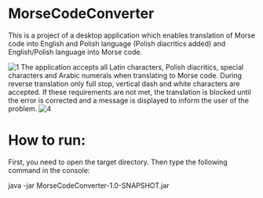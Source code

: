 # MorseCodeConverter
This is a project of a desktop application which enables translation of Morse code into 
English and Polish language (Polish diacritics added) and English/Polish language into Morse code. 

![1](https://user-images.githubusercontent.com/44865813/108847534-1af01d80-75e0-11eb-93fd-cc3324caac10.jpg)
The application accepts all Latin characters, Polish diacritics, special characters and Arabic numerals 
when translating to Morse code. During reverse translation only full stop, vertical dash and white characters are accepted. 
If these requirements are not met, the translation is blocked until the error is corrected and a message is displayed to inform the user of the problem.
![4](https://user-images.githubusercontent.com/44865813/108848854-c9e12900-75e1-11eb-9044-d7a474c4ca3a.png)
# How to run:
First, you need to open the target directory.
Then type the following command in the console:

java -jar MorseCodeConverter-1.0-SNAPSHOT.jar
